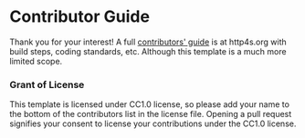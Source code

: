 # Contributor Guide

Thank you for your interest!  A full [contributors' guide] is at
http4s.org with build steps, coding standards, etc. Although this template
is a much more limited scope. 

### Grant of License
This template is licensed under CC1.0 license, so please add your name to the bottom of the contributors list in the license file. Opening a pull request signifies your consent to license your contributions under the CC1.0 license.


[contributors' guide]: http://http4s.org/contributing/
